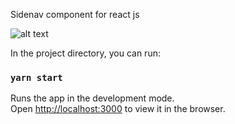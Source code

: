 Sidenav component for react js

![alt text](https://repository-images.githubusercontent.com/279028408/fa57c680-c447-11ea-947f-a905bf9b6938)

In the project directory, you can run:

### `yarn start`

Runs the app in the development mode.<br />
Open [http://localhost:3000](http://localhost:3000) to view it in the browser.
